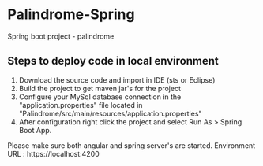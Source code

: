 # Palindrome-Spring
Spring boot project - palindrome

## Steps to deploy code in local environment
1. Download the source code and import in IDE (sts or Eclipse)
2. Build the project to get maven jar's for the project
3. Configure your MySql database connection in the "application.properties" file located in "Palindrome/src/main/resources/application.properties"
4. After configuration right click the project and select Run As > Spring Boot App.

Please make sure both angular and spring server's are started. 
Environment URL : https://localhost:4200
